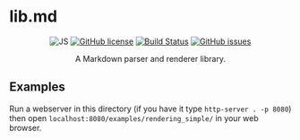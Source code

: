 # lib.md

<p align="center">
    <img src="https://img.shields.io/badge/language-JS-9B599A.svg?style=flat-square" alt="JS"></img>
    <a href="https://raw.githubusercontent.com/LambdAurora/lib.md/master/LICENSE"><img src="https://img.shields.io/badge/license-MIT-blue.svg?style=flat-square" alt="GitHub license"></img></a>
    <a href="https://travis-ci.com/LambdAurora/typing_cat/"><img src="https://img.shields.io/travis/com/LambdAurora/typing_cat.svg?style=flat-square" alt="Build Status"></img></a>
    <a href="https://github.com/LambdAurora/lib.md/issues/"><img src="https://img.shields.io/github/issues/LambdAurora/lib.md.svg?style=flat-square" alt="GitHub issues"></img></a>
</p>

<p align="center">
    A Markdown parser and renderer library.
</p>

## Examples

Run a webserver in this directory (if you have it type `http-server . -p 8080`) then open `localhost:8080/examples/rendering_simple/` in your web browser.
